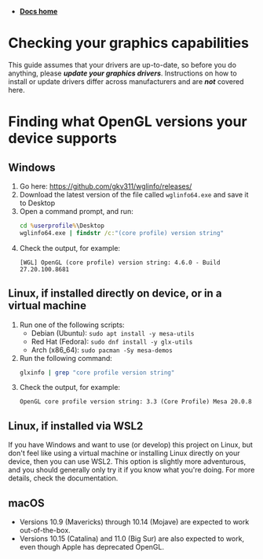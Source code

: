 -   **[Docs home](../docs.md)**

# Checking your graphics capabilities


This guide assumes that your drivers are up-to-date, so before you do anything, please ***update your graphics drivers***. Instructions on how to install or update drivers differ across manufacturers and are ***not*** covered here.


# Finding what OpenGL versions your device supports

## Windows

1.  Go here: https://github.com/gkv311/wglinfo/releases/
2.  Download the latest version of the file called `wglinfo64.exe` and save it to Desktop
3.  Open a command prompt, and run:
    ```bat
    cd %userprofile%\Desktop
    wglinfo64.exe | findstr /c:"(core profile) version string"
    ```
4.  Check the output, for example:
    ```
    [WGL] OpenGL (core profile) version string: 4.6.0 - Build 27.20.100.8681
    ```

## Linux, if installed directly on device, or in a virtual machine

1.  Run one of the following scripts:
    -   Debian (Ubuntu): `sudo apt install -y mesa-utils`
    -   Red Hat (Fedora): `sudo dnf install -y glx-utils`
    -   Arch (x86_64): `sudo pacman -Sy mesa-demos`
2.  Run the following command:
    ```bash
    glxinfo | grep "core profile version string"
    ```
3.  Check the output, for example:
    ```
    OpenGL core profile version string: 3.3 (Core Profile) Mesa 20.0.8
    ```

## Linux, if installed via WSL2

If you have Windows and want to use (or develop) this project on Linux, but don't feel like using a virtual machine or installing Linux directly on your device, then you can use WSL2. This option is slightly more adventurous, and you should generally only try it if you know what you're doing. For more details, check the documentation.

## macOS

-   Versions 10.9 (Mavericks) through 10.14 (Mojave) are expected to work out-of-the-box.
-   Versions 10.15 (Catalina) and 11.0 (Big Sur) are also expected to work, even though Apple has deprecated OpenGL.

